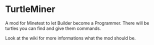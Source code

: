 # TurtleMiner
A mod for Minetest to let Builder become a Programmer. There will be turtles you can find and give them commands.

Look at the wiki for more informations what the mod should be.

